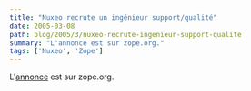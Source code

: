 ```yaml
---
title: "Nuxeo recrute un ingénieur support/qualité"
date: 2005-03-08
path: blog/2005/3/nuxeo-recrute-ingenieur-support-qualite
summary: "L'annonce est sur zope.org."
tags: ['Nuxeo', 'Zope']
---
```


L'<a href="http://zope.org/Members/nuxeo/news/cps-support-job">annonce</a> 
est sur zope.org. 

